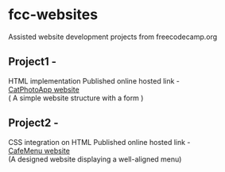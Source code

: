 # fcc-websites
Assisted website development projects from freecodecamp.org 
                                                                              

<h2>Project1 -</h2>                                                              

HTML implementation
Published online hosted link -                                            
<a href="https://vermashaurya.github.io/fcc-websites/CatPhotoApp/catphotoapp.html">CatPhotoApp website</a>       
( A simple website structure with a form )

<h2>Project2 -</h2>                                                        

CSS integration on HTML
Published online hosted link -                                      
<a href="https://vermashaurya.github.io/fcc-websites/CafeMenu/cafemenu.html">CafeMenu website</a>        
(A designed website displaying a well-aligned menu)
